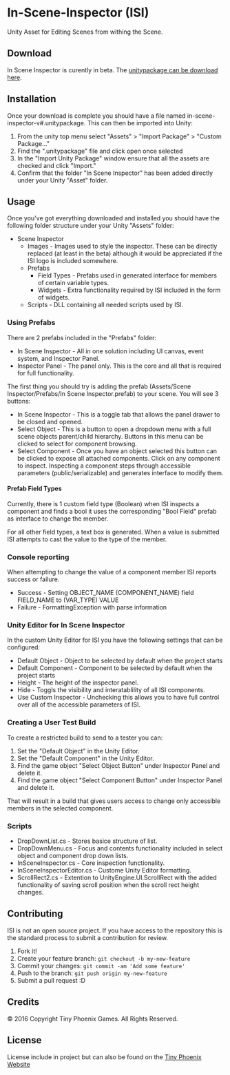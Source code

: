 # In-Scene-Inspector (ISI)

Unity Asset for Editing Scenes from withing the Scene. 

## Download

In Scene Inspector is curently in beta. The [unitypackage can be download here](http://tinyphoenixgames.com/sites/default/files/forum_topic_attachments/in-scene-inspector-v0.0.5b_0.unitypackage).

## Installation

Once your download is complete you should have a file named in-scene-inspector-v#.unitypackage. This can then be imported into Unity:
1. From the unity top menu select "Assets" > "Import Package" > "Custom Package..."
2. Find the ".unitypackage" file and click open once selected
3. In the "Import Unity Package" window ensure that all the assets are checked and  click "Import."
4. Confirm that the folder "In Scene Inspector" has been added directly under your Unity "Asset" folder.

## Usage

Once you've got everything downloaded and installed you should have the following folder structure under your Unity "Assets" folder:

* Scene Inspector
  * Images - Images used to style the inspector. These can be directly replaced (at least in the beta) although it would be appreciated if the ISI logo is included somewhere.
  * Prefabs
    * Field Types - Prefabs used in generated interface for members of certain variable types. 
    * Widgets - Extra functionality required by ISI included in the form of widgets. 
  * Scripts - DLL containing all needed scripts used by ISI.

### Using Prefabs

There are 2 prefabs included in the "Prefabs" folder:

* In Scene Inspector - All in one solution including UI canvas, event system, and Inspector Panel.
* Inspector Panel - The panel only. This is the core and all that is required for full functionality. 

The first thing you should try is adding the prefab (Assets/Scene Inspector/Prefabs/In Scene Inspector.prefab) to your scene. You will see 3 buttons:

* In Scene Inspector - This is a toggle tab that allows the panel drawer to be closed and opened.
* Select Object - This is a button to open a dropdown menu with a full scene objects parent/child hierarchy. Buttons in this menu can be clicked to select for component browsing.
* Select Component - Once you have an object selected this button can be clicked to expose all attached components. Click on any component to inspect. Inspecting a component steps through accessible parameters (public/serializable) and generates interface to modify them. 

#### Prefab Field Types

Currently, there is 1 custom field type (Boolean) when ISI inspects a component and finds a bool it uses the corresponding "Bool Field" prefab as interface to change the member. 

For all other field types, a text box is generated. When a value is submitted ISI attempts to cast the value to the type of the member.

### Console reporting 

When attempting to change the value of a component member ISI reports success or failure. 

* Success - Setting OBJECT_NAME (COMPONENT_NAME) field FIELD_NAME to (VAR_TYPE) VALUE
* Failure - FormattingException with parse information

### Unity Editor for In Scene Inspector

In the custom Unity Editor for ISI you have the following settings that can be configured: 

* Default Object - Object to be selected by default when the project starts
* Default Component - Component to be selected by default when the project starts
* Height - The height of the inspector panel.
* Hide - Toggls the visibility and interatablility of all ISI components.
* Use Custom Inspector - Unchecking this allows you to have full control over all of the accessible parameters of ISI. 

### Creating a User Test Build

To create a restricted build to send to a tester you can:

1. Set the "Default Object" in the Unity Editor.
2. Set the "Default Component" in the Unity Editor.
3. Find the game object "Select Object Button" under Inspector Panel and delete it.
4. Find the game object "Select Component Button" under Inspector Panel and delete it.

That will result in a build that gives users access to change only accessible members in the selected component. 

### Scripts

* DropDownList.cs - Stores basice structure of list.
* DropDownMenu.cs - Focus and contents functionality included in select object and component drop down lists.
* InSceneInspector.cs - Core inspection functionality.
* InSceneInspectorEditor.cs - Custome Unity Editor formatting.  
* ScrollRect2.cs - Extention to UnityEngine.UI.ScrollRect with the added functionality of saving scroll position when the scroll rect height changes.

## Contributing

ISI is not an open source project. If you have access to the repository this is the standard process to submit a contribution for review.

1. Fork it!
2. Create your feature branch: `git checkout -b my-new-feature`
3. Commit your changes: `git commit -am 'Add some feature'`
4. Push to the branch: `git push origin my-new-feature`
5. Submit a pull request :D

## Credits

© 2016 Copyright Tiny Phoenix Games. All Rights Reserved.

## License

License include in project but can also be found on the [Tiny Phoenix Website](http://tinyphoenixgames.com/sites/default/files/shared-files/LICENSE.txt)
